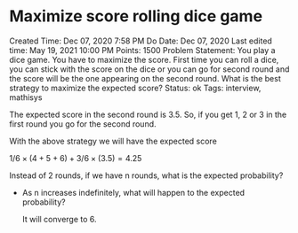 # Maximize score rolling dice game

Created Time: Dec 07, 2020 7:58 PM
Do Date: Dec 07, 2020
Last edited time: May 19, 2021 10:00 PM
Points: 1500
Problem Statement: You play a dice game. You have to maximize the score. First time you can roll a dice, you can stick with the score on the dice or you can go for second round and the score will be the one appearing on the second round. What is the best strategy to maximize the expected score?
Status: ok
Tags: interview, mathisys

The expected score in the second round is 3.5. So, if you get 1, 2 or 3 in the first round you go for the second round. 

With the above strategy we will have the expected score 

$1/6 \times (4 + 5 + 6) + 3/6 \times (3.5) = 4.25$

Instead of 2 rounds, if we have n rounds, what is the expected probability?

- As n increases indefinitely, what will happen to the expected probability?

    It will converge to 6.